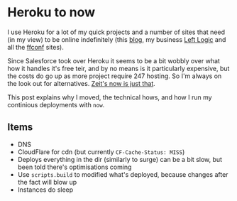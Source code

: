 # Heroku to now

I use Heroku for a lot of my quick projects and a number of sites that need (in my view) to be online indefinitely (this [blog](https://remysharp.com), my business [Left Logic](https://leftlogic.com) and all the [ffconf](https://ffconf.org) sites).

Since Salesforce took over Heroku it seems to be a bit wobbly over what how it handles it's free teir, and by no means is it particularly expensive, but the costs do go up as more project require 247 hosting. So I'm always on the look out for alternatives. [Zeit's now is just that](https://zeit.co).

This post explains why I moved, the technical hows, and how I run my continious deployments with `now`.

## Items

- DNS
- CloudFlare for cdn (but currently `CF-Cache-Status: MISS`)
- Deploys everything in the dir (similarly to surge) can be a bit slow, but been told there's optimisations coming
- Use `scripts.build` to modified what's deployed, because changes after the fact will blow up
- Instances do sleep
